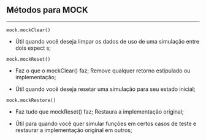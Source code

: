 ## Métodos para MOCK

___

`mock.mockClear()`

* Útil quando você deseja limpar os dados de uso de uma simulação entre dois expect s;

`mock.mockReset()`

* Faz o que o mockClear() faz;
Remove qualquer retorno estipulado ou implementação;

* Útil quando você deseja resetar uma simulação para seu estado inicial;

`mock.mockRestore()`

* Faz tudo que mockReset() faz;
Restaura a implementação original;

* Útil para quando você quer simular funções em certos casos de teste e restaurar a implementação original em outros;